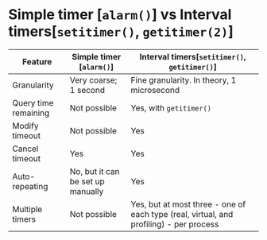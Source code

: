 # Simple timer [`alarm()`] vs Interval timers[`setitimer()`, `getitimer(2)`]

| Feature              | Simple timer [`alarm()`]          | Interval timers[`setitimer()`, `getitimer()`]                |
| -------------------- | --------------------------------- | ------------------------------------------------------------ |
| Granularity          | Very coarse; 1 second             | Fine granularity. In theory, 1 microsecond                   |
| Query time remaining | Not possible                      | Yes, with `getitimer()`                                      |
| Modify timeout       | Not possible                      | Yes                                                          |
| Cancel timeout       | Yes                               | Yes                                                          |
| Auto-repeating       | No, but it can be set up manually | Yes                                                          |
| Multiple timers      | Not possible                      | Yes, but at most three - one of each type (real, virtual, and profiling) - per process |

